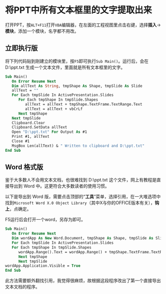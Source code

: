 # 将PPT中所有文本框里的文字提取出来

打开PPT，按`ALT+F11`打开`VBA`编辑器，在左面的工程视图里点击右键，选择**插入**->**模块**，添加一个模块，名字都不用改。

## 立即执行版

将下列代码贴到刚建立的模块里，按`F5`即可执行`Sub Main()`。运行后，会在 D:\ppt.txt 生成一个文本文件，里面就是所有文本框里的文字。

```vb
Sub Main()
   On Error Resume Next
   Dim allText As String, tmpShape As Shape, tmpSlide As Slide
   allText = ""
   For Each tmpSlide In ActivePresentation.Slides
      For Each tmpShape In tmpSlide.Shapes
         allText = allText + tmpShape.TextFrame.TextRange.Text
         allText = allText + vbCrLf
      Next tmpShape
   Next tmpSlide
   Clipboard.Clear
   Clipboard.SetData allText
   Open "D:\ppt.txt" For Output As #1
   Print #1, allText
   Close #1
   MsgBox Len(allText) & " Written to clipboard and D:\ppt.txt"
End Sub
```

## Word 格式版

鉴于大多数人不会用文本文档，也很难找到 D:\ppt.txt 这个文件，网上有教程是直接导出到 Word 中。这更符合大多数读者的使用习惯。

以下是导出到 Word 版，需要点击顶部的“**工具**”菜单，选择引用，在一大堆选项中找到`Microsoft Word X.0 Object Library`（其中X与你的OFFICE版本有关），**钩上**，点确定。

F5运行后会打开一个word，另存为即可。

```vb
Sub Main()
   On Error Resume Next
   Dim wordApp As New Word.Document, tmpShape As Shape, tmpSlide As Slide
   For Each tmpSlide In ActivePresentation.Slides
   For Each tmpShape In tmpSlide.Shapes
      wordApp.Range().Text = wordApp.Range() + tmpShape.TextFrame.TextRange.Text
      Next tmpShape
      Next tmpSlide
wordApp.Application.Visible = True
End Sub
```

此方法需要额外翻找引用，我觉得很麻烦，故根据这段程序改出了第一个直接导出文本文档的程序。